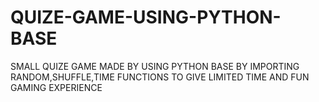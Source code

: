 # QUIZE-GAME-USING-PYTHON-BASE
SMALL QUIZE GAME MADE BY USING PYTHON BASE BY IMPORTING RANDOM,SHUFFLE,TIME FUNCTIONS TO GIVE LIMITED TIME AND FUN GAMING EXPERIENCE 
